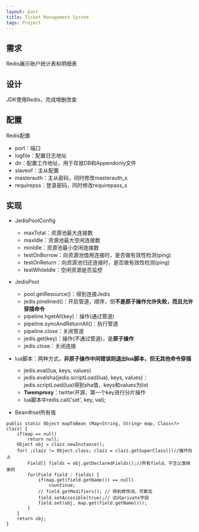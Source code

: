 ```yaml
---
layout: post
title: Ticket Management System
tags: Project
---
```

## 需求

Redis展示账户统计表和明细表

## 设计

JDK使用Redis，完成增删改查

## 配置

Redis配置
- port：端口
- logfile：配置日志地址
- dir：配置工作地址，用于存放DB和Appendonly文件
- slaveof：主从配置
- masterauth：主从密码，同时修改masterauth_s
- requirepss：登录密码，同时修改requirepass_s

## 实现

- JedisPoolConfig
    - maxTotal：资源池最大连接数
    - maxIdle：资源池最大空闲连接数
    - minIdle：资源池最小空闲连接数
    - testOnBorrow：向资源池借用连接时，是否做有效性检测(ping)
    - testOnReturn：向资源池归还连接时，是否做有效性检测(ping)
    - testWhileIdle：空闲资源是否监控 
- JedisPool
    - pool.getResource()：得到连接Jedis
    - jedis.pinelined()：开启管道，顺序，但**不是原子操作允许失败，而且允许穿插命令**
    - pipeline.hgetAll(key)：操作(通过管道)
    - pipeline.syncAndReturnAll()：执行管道
    - pipeline.close：关闭管道
    - jedis.get(key)：操作(不通过管道)，是**原子操作**
    - jedis.close：关闭连接
- lua脚本：两种方式，**非原子操作中间错误则退出lua脚本，但无其他命令穿插**
	- jedis.eval(lua, keys, values)
    - jedis.evalsha(jedis.scriptLoad(lua), keys, values)：jedis.scriptLoad(lua)得到sha值，keys和values为list
    - **Twemproxy**：twitter开源，第一个key进行分片操作
    - lua脚本中redis.call('set', key, val);

- Bean中set所有值

```
public static Object mapToBean (Map<String, String> map, Class<?> clazz) {
    if(map == null)
        return null;
    Object obj = clazz.newInstance();
	for( ;clazz != Object.class; clazz = clazz.getSuperClass())//循环向上
	    Field[] fields = obj.getDeclaredFields();//所有field，不含父类继承的
	    for(Field field : fields) {
	        if(map.get(field.getName()) == null)
	            countinue;
            // field.getModifiers(); // 得到修饰词，可累加
	        field.setAccesible(true);// 访问private字段
	        field.set(obj, map.get(field.getName()));
	    }
    }
    return obj;
}
```
